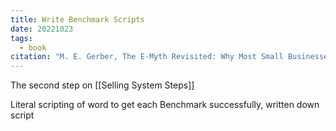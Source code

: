 ```yaml
---
title: Write Benchmark Scripts
date: 20221023
tags:
  - book
citation: "M. E. Gerber, The E-Myth Revisited: Why Most Small Businesses Don’t Work and What to Do About It. Harper Collins, 2009."
---
```

The second step on [[Selling System Steps]]

Literal scripting of word to get each Benchmark successfully, written down script